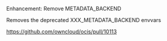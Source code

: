Enhancement: Remove METADATA_BACKEND

Removes the deprecated XXX_METADATA_BACKEND envvars

https://github.com/owncloud/ocis/pull/10113
